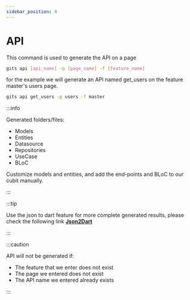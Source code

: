 ```yaml
---
sidebar_position: 4
---
```

# API

This command is used to generate the API on a page

```bash
gits api [api_name] -p [page_name] -f [feature_name]
```

for the example we will generate an API named get_users on the feature master's users page.

```bash
gits api get_users -p users -f master
```

:::info

Generated folders/files:

- Models
- Entities
- Datasource
- Repositories
- UseCase
- BLoC
  
Customize models and entities, and add the end-points and BLoC to our cubit manually.

:::

:::tip

Use the json to dart feature for more complete generated results, please check the following link **[Json2Dart](./json2dart)**

:::

:::caution

API will not be generated if:

- The feature that we enter does not exist
- The page we entered does not exist
- The API name we entered already exists

:::
